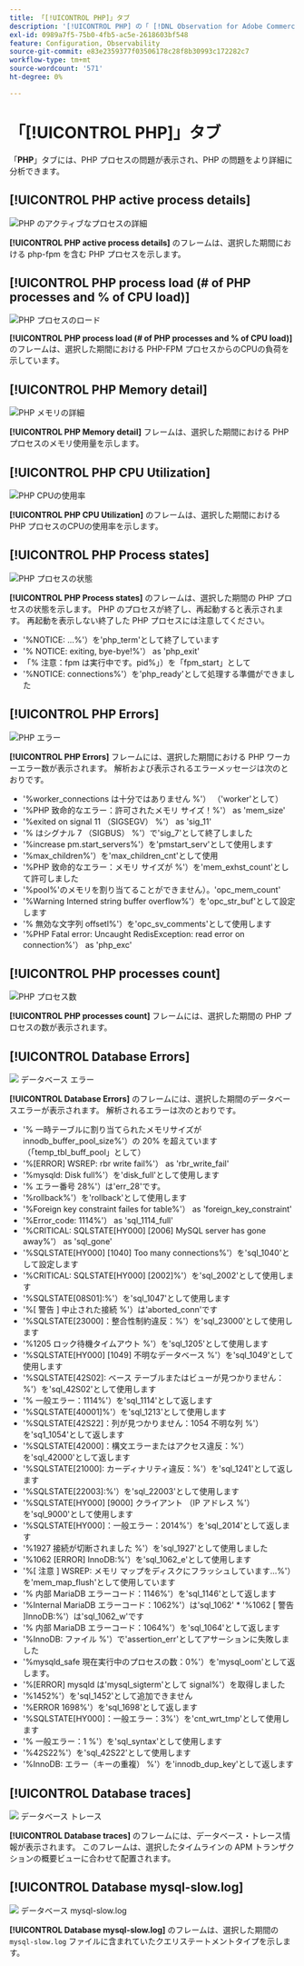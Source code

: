 ```yaml
---
title: 「[!UICONTROL PHP]」タブ
description: '[!UICONTROL PHP] の「 [!DNL Observation for Adobe Commerce]」タブについて説明します。'
exl-id: 0989a7f5-75b0-4fb5-ac5e-2618603bf548
feature: Configuration, Observability
source-git-commit: e83e2359377f03506178c28f8b30993c172282c7
workflow-type: tm+mt
source-wordcount: '571'
ht-degree: 0%

---
```


# 「[!UICONTROL PHP]」タブ

「**PHP**」タブには、PHP プロセスの問題が表示され、PHP の問題をより詳細に分析できます。

## [!UICONTROL PHP active process details]

![PHP のアクティブなプロセスの詳細 &#x200B;](../../assets/tools/php-active-process-details.jpg)

**[!UICONTROL PHP active process details]** のフレームは、選択した期間における php-fpm を含む PHP プロセスを示します。

## [!UICONTROL PHP process load (# of PHP processes and % of CPU load)]

![PHP プロセスのロード &#x200B;](../../assets/tools/php-process-load.jpg)

**[!UICONTROL PHP process load (# of PHP processes and % of CPU load)]** のフレームは、選択した期間における PHP-FPM プロセスからのCPUの負荷を示しています。

## [!UICONTROL PHP Memory detail]

![PHP メモリの詳細 &#x200B;](../../assets/tools/php-memory-detail.jpg)

**[!UICONTROL PHP Memory detail]** フレームは、選択した期間における PHP プロセスのメモリ使用量を示します。

## [!UICONTROL PHP CPU Utilization]

![PHP CPUの使用率 &#x200B;](../../assets/tools/php-cpu-utilization.jpg)

**[!UICONTROL PHP CPU Utilization]** のフレームは、選択した期間における PHP プロセスのCPUの使用率を示します。

## [!UICONTROL PHP Process states]

![PHP プロセスの状態 &#x200B;](../../assets/tools/php-process-states-image-1.jpg)

**[!UICONTROL PHP Process states]** のフレームは、選択した期間の PHP プロセスの状態を示します。 PHP のプロセスが終了し、再起動すると表示されます。 再起動を表示しない終了した PHP プロセスには注意してください。

* &#39;%NOTICE: ...%&#39;）を&#39;php_term&#39;として終了しています
* &#39;% NOTICE: exiting, bye-bye!%&#39;） as &#39;php_exit&#39;
* 「% 注意：fpm は実行中です。pid%」）を「fpm_start」として
* &#39;%NOTICE: connections%&#39;）を&#39;php_ready&#39;として処理する準備ができました

## [!UICONTROL PHP Errors]

![PHP エラー &#x200B;](../../assets/tools/php-errors-image-1.jpg)

**[!UICONTROL PHP Errors]** フレームには、選択した期間における PHP ワーカーエラー数が表示されます。 解析および表示されるエラーメッセージは次のとおりです。

* &#39;%worker_connections は十分ではありません %&#39;） （&#39;worker&#39;として）
* &#39;%PHP 致命的なエラー：許可されたメモリ サイズ！%&#39;） as &#39;mem_size&#39;
* &#39;%exited on signal 11 （SIGSEGV） %&#39;） as &#39;sig_11&#39;
* &#39;% はシグナル 7 （SIGBUS） %&#39;）で&#39;sig_7&#39;として終了しました
* &#39;%increase pm.start_servers%&#39;）を&#39;pmstart_serv&#39;として使用します
* &#39;%max_children%&#39;）を&#39;max_children_cnt&#39;として使用
* &#39;%PHP 致命的なエラー：メモリ サイズが %&#39;）を&#39;mem_exhst_count&#39;として許可しました
* &#39;%pool%&#39;のメモリを割り当てることができません）。&#39;opc_mem_count&#39;
* &#39;%Warning Interned string buffer overflow%&#39;）を&#39;opc_str_buf&#39;として設定します
* &#39;% 無効な文字列 offsetl%&#39;）を&#39;opc_sv_comments&#39;として使用します
* &#39;%PHP Fatal error: Uncaught RedisException: read error on connection%&#39;） as &#39;php_exc&#39;

## [!UICONTROL PHP processes count]

![PHP プロセス数 &#x200B;](../../assets/tools/php-processes-count.jpg)

**[!UICONTROL PHP processes count]** フレームには、選択した期間の PHP プロセスの数が表示されます。

## [!UICONTROL Database Errors]

![&#x200B; データベース エラー &#x200B;](../../assets/tools/php-tab-database-errors.jpg)

**[!UICONTROL Database Errors]** のフレームには、選択した期間のデータベースエラーが表示されます。 解析されるエラーは次のとおりです。

* &#39;% 一時テーブルに割り当てられたメモリサイズが innodb_buffer_pool_size%&#39;）の 20% を超えています（「temp_tbl_buff_pool」として）
* &#39;%\[ERROR\] WSREP: rbr write fail%&#39;） as &#39;rbr_write_fail&#39;
* &#39;%mysqld: Disk full%&#39;）を&#39;disk_full&#39;として使用します
* &#39;% エラー番号 28%&#39;）は&#39;err_28&#39;です。
* &#39;%rollback%&#39;）を&#39;rollback&#39;として使用します
* &#39;%Foreign key constraint failes for table%&#39;） as &#39;foreign_key_constraint&#39;
* &#39;%Error_code: 1114%&#39;） as &#39;sql_1114_full&#39;
* &#39;%CRITICAL: SQLSTATE[HY000] [2006] MySQL server has gone away%&#39;） as &#39;sql_gone&#39;
* &#39;%SQLSTATE[HY000] [1040] Too many connections%&#39;）を&#39;sql_1040&#39;として設定します
* &#39;%CRITICAL: SQLSTATE[HY000] [2002]%&#39;）を&#39;sql_2002&#39;として使用します
* &#39;%SQLSTATE[08S01]:%&#39;）を&#39;sql_1047&#39;として使用します
* &#39;%[ 警告 ] 中止された接続 %&#39;）は&#39;aborted_conn&#39;です
* &#39;%SQLSTATE[23000]：整合性制約違反：%&#39;）を&#39;sql_23000&#39;として使用します
* &#39;%1205 ロック待機タイムアウト %&#39;）を&#39;sql_1205&#39;として使用します
* &#39;%SQLSTATE[HY000] [1049] 不明なデータベース %&#39;）を&#39;sql_1049&#39;として使用します
* &#39;%SQLSTATE[42S02]: ベース テーブルまたはビューが見つかりません：%&#39;）を&#39;sql_42S02&#39;として使用します
* &#39;% 一般エラー：1114%&#39;）を&#39;sql_1114&#39;として返します
* &#39;%SQLSTATE[40001]%&#39;）を&#39;sql_1213&#39;として使用します
* &#39;%SQLSTATE[42S22]：列が見つかりません：1054 不明な列 %&#39;）を&#39;sq1_1054&#39;として返します
* &#39;%SQLSTATE[42000]：構文エラーまたはアクセス違反：%&#39;）を&#39;sql_42000&#39;として返します
* &#39;%SQLSTATE[21000]: カーディナリティ違反：%&#39;）を&#39;sql_1241&#39;として返します
* &#39;%SQLSTATE[22003]:%&#39;）を&#39;sql_22003&#39;として使用します
* &#39;%SQLSTATE[HY000] [9000] クライアント （IP アドレス %&#39;）を&#39;sql_9000&#39;として使用します
* &#39;%SQLSTATE[HY000]：一般エラー：2014%&#39;）を&#39;sql_2014&#39;として返します
* &#39;%1927 接続が切断されました %&#39;）を&#39;sql_1927&#39;として使用しました
* &#39;%1062 \[ERROR\] InnoDB:%&#39;）を&#39;sql_1062_e&#39;として使用します
* &#39;%[ 注意 ] WSREP: メモリ マップをディスクにフラッシュしています…%&#39;）を&#39;mem_map_flush&#39;として使用しています
* &#39;% 内部 MariaDB エラーコード：1146%&#39;）を&#39;sql_1146&#39;として返します
* &#39;%Internal MariaDB エラーコード：1062%&#39;）は&#39;sql_1062&#39; * &#39;%1062 [ 警告 ]InnoDB:%&#39;）は&#39;sql_1062_w&#39;です
* &#39;% 内部 MariaDB エラーコード：1064%&#39;）を&#39;sql_1064&#39;として返します
* &#39;%InnoDB: ファイル %&#39;）で&#39;assertion_err&#39;としてアサーションに失敗しました
* &#39;%mysqld_safe 現在実行中のプロセスの数：0%&#39;）を&#39;mysql_oom&#39;として返します。
* &#39;%\[ERROR\] mysqld は&#39;mysql_sigterm&#39;として signal%&#39;）を取得しました
* &#39;%1452%&#39;）を&#39;sql_1452&#39;として追加できません
* &#39;%ERROR 1698%&#39;）を&#39;sql_1698&#39;として返します
* &#39;%SQLSTATE[HY000]：一般エラー：3%&#39;）を&#39;cnt_wrt_tmp&#39;として使用します
* &#39;% 一般エラー：1 %&#39;）を&#39;sql_syntax&#39;として使用します
* &#39;%42S22%&#39;）を&#39;sql_42S22&#39;として使用します
* &#39;%InnoDB: エラー（キーの重複） %&#39;）を&#39;innodb_dup_key&#39;として返します

## [!UICONTROL Database traces]

![&#x200B; データベース トレース &#x200B;](../../assets/tools/php-tab-database-traces.jpg)

**[!UICONTROL Database traces]** のフレームには、データベース・トレース情報が表示されます。 このフレームは、選択したタイムラインの APM トランザクションの概要ビューに合わせて配置されます。

## [!UICONTROL Database mysql-slow.log]

![&#x200B; データベース mysql-slow.log](../../assets/tools/php-tab-database-mysql-slow-log.jpg)

**[!UICONTROL Database mysql-slow.log]** のフレームは、選択した期間の `mysql-slow.log` ファイルに含まれていたクエリステートメントタイプを示します。
